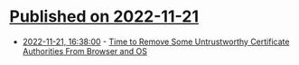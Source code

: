 # [Published on 2022-11-21](index.md)

* [2022-11-21, 16:38:00](https://soylentnews.org/article.pl?sid=22/11/20/0911213&from=rss) - [Time to Remove Some Untrustworthy Certificate Authorities From Browser and OS](https://soylentnews.org/article.pl?sid=22/11/20/0911213&from=rss)
